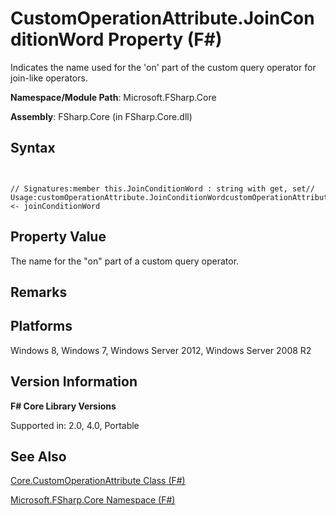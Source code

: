 # CustomOperationAttribute.JoinConditionWord Property (F#)

Indicates the name used for the 'on' part of the custom query operator for join-like operators.

**Namespace/Module Path**: Microsoft.FSharp.Core

**Assembly**: FSharp.Core (in FSharp.Core.dll)


## Syntax


```


// Signatures:member this.JoinConditionWord : string with get, set// Usage:customOperationAttribute.JoinConditionWordcustomOperationAttribute.JoinConditionWord <- joinConditionWord

```



## Property Value
The name for the "on" part of a custom query operator.


## Remarks

## Platforms
Windows 8, Windows 7, Windows Server 2012, Windows Server 2008 R2


## Version Information
**F# Core Library Versions**

Supported in: 2.0, 4.0, Portable




## See Also
[Core.CustomOperationAttribute Class &#40;F&#35;&#41;](Core.CustomOperationAttribute-Class-%5BFSharp%5D.md)

[Microsoft.FSharp.Core Namespace &#40;F&#35;&#41;](Microsoft.FSharp.Core-Namespace-%5BFSharp%5D.md)

